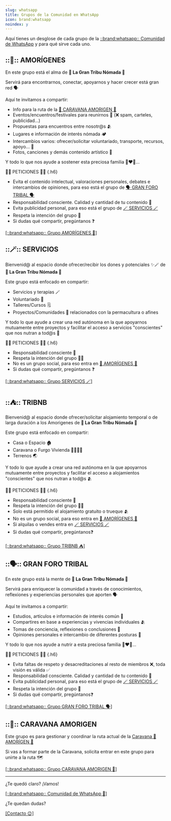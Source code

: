 ```yaml
---
slug: whatsapp
title: Grupos de la Comunidad en WhatsApp
icon: brand:whatsapp
noindex: y
---
```


Aquí tienes un desglose de cada grupo de la [::brand:whatsapp:: Comunidad de WhatsApp](https://chat.whatsapp.com/DPbPJBRTk8pChDJBJP6q22 "[nofollow]") y para qué sirve cada uno.


## ::🩵:: AMORÍGENES

En este grupo está el alma de
**👣 La Gran Tribu Nómada 👣**

Servirá para encontrarnos, conectar, apoyarnos y hacer crecer está gran red 🗣️

Aquí te invitamos a compartir:

- Info para la ruta de la [🚐 CARAVANA AMORIGEN 🚐](#caravana-amorigen)
- Eventos/encuentros/festivales para reunirnos 🎉 (❌ spam, carteles, publicidad...)
- Propuestas para encuentros entre nosotr@s 🫂
- Lugares e información de interés nómada 🏕️
- Intercambios varios: ofrecer/solicitar voluntariado, transporte, recursos, apoyo... 🔄
- Fotos, canciones y demás contenido artístico 🎨

Y todo lo que nos ayude a sostener esta preciosa familia 👩‍❤️‍👩...

🙏🏽 PETICIONES 🙏🏽
{.h6}

- Evita el contenido intelectual, valoraciones personales, debates e intercambios de opiniones, para eso está el grupo de [🗣️ GRAN FORO TRIBAL 🗣️](#gran-foro-tribal)
- Responsabilidad consciente. Calidad y cantidad de tu contenido 🧠
- Evita publicidad personal, para eso está el grupo de [🪄 SERVICIOS 🪄](#servicios)
- Respeta la intención del grupo 👣
- Si dudas qué compartir, pregúntanos ❓

[[::brand:whatsapp:: Grupo AMORÍGENES 🩵]](https://chat.whatsapp.com/JddRsib2DYQKtS50a9IEjZ "[nofollow whatsapp]")


## ::🪄:: SERVICIOS

Bienvenid@ al espacio donde ofrecer/recibir los dones y potenciales ✨🪄 de
**👣 La Gran Tribu Nómada 👣**

Este grupo está enfocado en compartir:

- Servicios y terapias 🪄
- Voluntariado 🤝
- Talleres/Cursos 🗒️
- Proyectos/Comunidades 🏡 relacionados con la permacultura o afines

Y todo lo que ayude a crear una red autónoma en la que apoyarnos mutuamente entre proyectos y facilitar el acceso a servicios "conscientes" que nos nutran a tod@s 👥

🙏🏽 PETICIONES 🙏🏽
{.h6}

- Responsabilidad consciente 🧠
- Respeta la intención del grupo 🙏🏽
- No es un grupo social, para eso entra en [🩵 AMORÍGENES 🩵](#amorigenes)
- Si dudas qué compartir, pregúntanos ❓

[[::brand:whatsapp:: Grupo SERVICIOS 🪄]](https://chat.whatsapp.com/GPge8QjNCb5LY8PfwTOu6O "[nofollow whatsapp]")


## ::⛺:: TRIBNB

Bienvenid@ al espacio donde ofrecer/solicitar alojamiento temporal o de larga duración a los Amorigenes de 
**👣 La Gran Tribu Nómada 👣**

Este grupo está enfocado en compartir:

- Casa o Espacio 🏚️
- Caravana o Furgo Vivienda 🫱🏼‍🫲🏽
- Terrenos 🌏

Y todo lo que ayude a crear una red autónoma en la que apoyarnos mutuamente entre proyectos y facilitar el acceso a alojamientos "conscientes" que nos nutran a tod@s 🫂

🙏🏽 PETICIONES 🙏🏽
{.h6}

- Responsabilidad consciente 🧠
- Respeta la intención del grupo 🙏🏽
- Solo está permitido el alojamiento gratuito o trueque 🫂
- No es un grupo social, para eso entra en [🩵 AMORÍGENES 🩵](#amorigenes)
- Si alquilas o vendes entra en [🪄 SERVICIOS 🪄](#servicios)
- Si dudas qué compartir, pregúntanos❓

[[::brand:whatsapp:: Grupo TRIBNB ⛺]](https://chat.whatsapp.com/E1QVEsh7I7VGVMQaiKGebT "[nofollow whatsapp]")


## ::🗣️:: GRAN FORO TRIBAL

En este grupo está la mente de 
**👣 La Gran Tribu Nómada 👣**

Servirá para enriquecer la comunidad a través de conocimientos, reflexiones y experiencias personales que aporten 🗣️

Aquí te invitamos a compartir:

- Estudios, artículos e información de interés común 📖
- Compartires en base a experiencias y vivencias individuales 🫂
- Tomas de conciencia, reflexiones o conclusiones 💭
- Opiniones personales e intercambio de diferentes posturas 🤔

Y todo lo que nos ayude a nutrir a esta preciosa familia 👩‍❤️‍👩...

🙏🏽 PETICIONES 🙏🏽
{.h6}

- Evita faltas de respeto y desacreditaciones al resto de miembros ❌, toda visión es válida ✅
- Responsabilidad consciente. Calidad y cantidad de tu contenido 🧠
- Evita publicidad personal, para eso está el grupo de [🪄 SERVICIOS 🪄](#servicios)
- Respeta la intención del grupo 👣
- Si dudas qué compartir, pregúntanos❓

[[::brand:whatsapp:: Grupo GRAN FORO TRIBAL 🗣️]](https://chat.whatsapp.com/H7X2CQcahnoHB5rhapOw6a "[nofollow whatsapp]")


## ::🚐:: CARAVANA AMORIGEN

Este grupo es para gestionar y coordinar la ruta actual de la [Caravana 🚐  AMORÍGEN 🩵](/#caravana-amorigen)

Si vas a formar parte de la Caravana, solicita entrar en este grupo para unirte a la ruta 🗺️

[[::brand:whatsapp:: Grupo CARAVANA AMORIGEN 🚐]](https://chat.whatsapp.com/KOqT75eGaaa2oqwQdPr5M7 "[nofollow whatsapp]")


---

¿Te quedó claro? ¡Vamos!

[[::brand:whatsapp:: Comunidad de WhatsApp 👣]](https://chat.whatsapp.com/DPbPJBRTk8pChDJBJP6q22 "[nofollow whatsapp]")

¿Te quedan dudas?

[[Contacto 😉]](/#contacto "[alt]")
